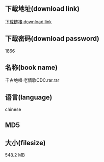 ## 下载地址(download link)
[下载链接 download link](https://tutu365.netlify.app/?s=%E5%8D%83%E5%8F%A4%E7%BB%9D%E5%94%B1%C2%B7%E8%80%81%E6%83%85%E6%AD%8CCDC.rar)

## 下载密码(download password)
1866

## 名称(book name)
千古绝唱·老情歌CDC.rar.rar

## 语言(language)
chinese

## MD5


## 大小(filesize)
548.2 MB
